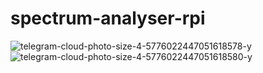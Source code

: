 # spectrum-analyser-rpi
![telegram-cloud-photo-size-4-5776022447051618578-y](https://user-images.githubusercontent.com/36981187/140495768-6f1b5cd7-54f8-4927-9ff6-5e3d4b4ae08f.jpg)
![telegram-cloud-photo-size-4-5776022447051618580-y](https://user-images.githubusercontent.com/36981187/140495824-ec01af77-25bf-4959-8d5e-ec21e58adbe1.jpg)

